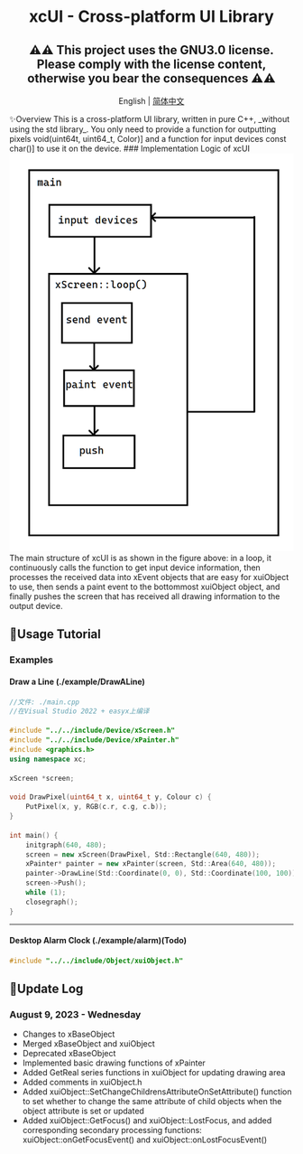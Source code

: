 
<h1 align="center">xcUI - Cross-platform UI Library</h1>

<div align="center">
<h2>⚠⚠ This project uses the GNU3.0 license. Please comply with the license content, otherwise you bear the consequences ⚠⚠</h2>

English | [简体中文](./README.md)

</div>
✨Overview
This is a cross-platform UI library, written in pure C++, _without using the std library_. You only need to provide a function for outputting pixels void(uint64t, uint64_t, Color)] and a function for input devices const char()] to use it on the device.
### Implementation Logic of xcUI
<img src="xcUI.png" alt="Flowchart of xcUI operation (apologies for the poor diagram)"/>
The main structure of xcUI is as shown in the figure above: in a loop, it continuously calls the function to get input device information, then processes the received data into xEvent objects that are easy for xuiObject to use, then sends a paint event to the bottommost xuiObject object, and finally pushes the screen that has received all drawing information to the output device.

## 📖Usage Tutorial
### Examples
#### Draw a Line (./example/DrawALine)
```c++
//文件: ./main.cpp
//在Visual Studio 2022 + easyx上编译

#include "../../include/Device/xScreen.h"
#include "../../include/Device/xPainter.h"
#include <graphics.h>
using namespace xc;

xScreen *screen;

void DrawPixel(uint64_t x, uint64_t y, Colour c) {
    PutPixel(x, y, RGB(c.r, c.g, c.b));
}

int main() {
    initgraph(640, 480);
    screen = new xScreen(DrawPixel, Std::Rectangle(640, 480));
    xPainter* painter = new xPainter(screen, Std::Area(640, 480));
    painter->DrawLine(Std::Coordinate(0, 0), Std::Coordinate(100, 100));
    screen->Push();
    while (1);
    closegraph();
} 
```
---
#### Desktop Alarm Clock (./example/alarm)(Todo)
```c++
#include "../../include/Object/xuiObject.h"
```
## 📰Update Log
### August 9, 2023 - Wednesday

- Changes to xBaseObject
- Merged xBaseObject and xuiObject
- Deprecated xBaseObject
- Implemented basic drawing functions of xPainter
- Added GetReal series functions in xuiObject for updating drawing area
- Added comments in xuiObject.h
- Added xuiObject::SetChangeChildrensAttributeOnSetAttribute() function to set whether to change the same attribute of child objects when the object attribute is set or updated
- Added xuiObject::GetFocus() and xuiObject::LostFocus, and added corresponding secondary processing functions: xuiObject::onGetFocusEvent() and xuiObject::onLostFocusEvent() 